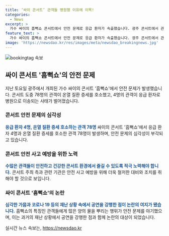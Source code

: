 ```yaml
---
title: ‘싸이 콘서트’ 관객들 병원행 이유에 이목!
categories:
  - News
excerpt: >
  가수 싸이의 흠뻑쇼 콘서트에서 안전 문제로 응급 환자가 속출했습니다. 광주 콘서트에서 관객 4명이 탈진하고, 78명이 온열 질환 증세를 호소해 치료를 받았습니다. 흠뻑쇼는 매년 개최되는 대표 콘서트로, 관객에게 물을 뿌리는 것이 특징이지만, 이번에는 가수 싸이가 가뭄과 코로나 상황에서도 공연을 강행한 것이 논란이 되고 있습니다.
feature_text: >
  가수 싸이의 흠뻑쇼 콘서트에서 안전 문제로 응급 환자가 속출했습니다. 광주 콘서트에서 관객 4명이 탈진하고, 78명이 온열 질환 증세를 호소해 치료를 받았습니다. 흠뻑쇼는 매년 개최되는 대표 콘서트로, 관객에게 물을 뿌리는 것이 특징이지만, 이번에는 가수 싸이가 가뭄과 코로나 상황에서도 공연을 강행한 것이 논란이 되고 있습니다.
image: 'https://newsdao.kr/res/images/meta/newsdao_breakingnews.jpg'
---
```


<p><img src="https://newsdao.kr/res/images/meta/newsdao_breakingnews.jpg" alt="bookingtag 속보" /></p>

<h2>싸이 콘서트 '흠뻑쇼'의 안전 문제</h2>

<p>지난 토요일 광주에서 개최된 가수 싸이의 콘서트 '흠뻑쇼'에서 안전 문제가 발생했습니다. 콘서트 도중 78명의 관객이 온열 질환 증세를 호소했고, 4명의 관객이 응급 환자로 병원으로 이송되는 사태가 벌어졌습니다.</p>

<h3>콘서트 안전 문제의 심각성</h3>

<p><b><span style="color: #1a5490;">응급 환자 4명, 온열 질환 증세 호소하는 관객 78명</span></b>
싸이의 콘서트 '흠뻑쇼'에서 응급 환자 4명과 온열 질환 증세를 호소한 관객 78명이 발생하며, 안전 문제의 심각성이 부각되고 있습니다.</p>

<h3>콘서트 안전 사고 예방을 위한 노력</h3>

<p><b><span style="color: #1a5490;">수많은 관객들이 안전하고 건강한 콘서트 환경에서 즐길 수 있도록 적극 노력해야 합니다.</span></b>
콘서트 주최 측과 관련 기관은 안전 사고 예방을 위해 더욱 철저한 대비와 조치를 취해야 할 것으로 보입니다.</p>

<h3>싸이 콘서트 '흠뻑쇼'의 논란</h3>

<p><b><span style="color: #1a5490;">심각한 가뭄과 코로나 19 등의 재난 상황 속에서 공연을 강행한 점이 논란의 여지가 됐습니다.</span></b>
흠뻑쇼의 특징인 관객들에게 많은 양의 물을 뿌리는 행위가 안전 문제를 야기했으며, 이는 과거의 재난 상황에서 공연을 강행한 점과 함께 논란의 대상이 되었습니다.</p>
실시간 뉴스 속보는, <a href="https://newsdao.kr" rel="dofollow">https://newsdao.kr</a>


